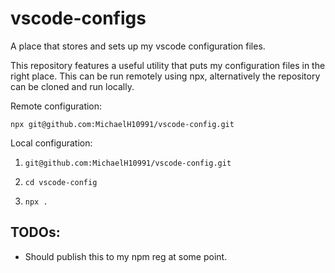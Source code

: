 # vscode-configs

A place that stores and sets up my vscode configuration files.

This repository features a useful utility that puts my configuration files in the right place. This can be run remotely using npx, alternatively the repository can be cloned and run locally.

Remote configuration:

`npx git@github.com:MichaelH10991/vscode-config.git`

Local configuration:

1. `git@github.com:MichaelH10991/vscode-config.git`

2. `cd vscode-config`

3. `npx .`

## TODOs:

- Should publish this to my npm reg at some point.
